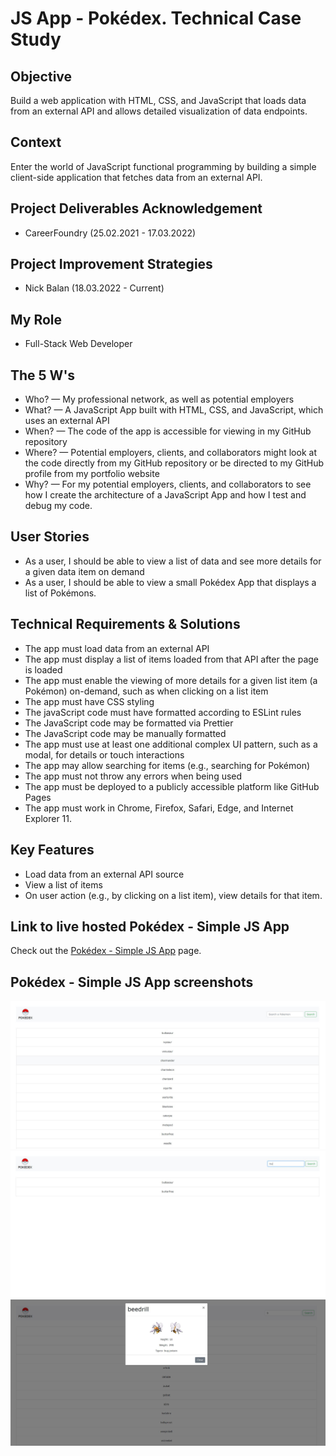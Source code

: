 # JS App - Pokédex. Technical Case Study

## Objective

Build a web application with HTML, CSS, and JavaScript that loads data from an external API and allows detailed visualization of data endpoints.

## Context

Enter the world of JavaScript functional programming by building a simple client-side application that fetches data from an external API.

## Project Deliverables Acknowledgement

- CareerFoundry (25.02.2021 - 17.03.2022)

## Project Improvement Strategies

- Nick Balan (18.03.2022 - Current)

## My Role

- Full-Stack Web Developer

## The 5 W's

- Who? — My professional network, as well as potential employers
- What? — A JavaScript App built with HTML, CSS, and JavaScript, which uses an
  external API
- When? — The code of the app is accessible for viewing in my GitHub repository
- Where? — Potential employers, clients, and collaborators might look at the code directly from my GitHub repository or be directed to my GitHub profile from my portfolio website
- Why? — For my potential employers, clients, and collaborators to see how I create the architecture of a JavaScript App and how I test and debug my code.

## User Stories

- As a user, I should be able to view a list of data and see more details for a given data item on demand
- As a user, I should be able to view a small Pokédex App that displays a list of Pokémons.

## Technical Requirements & Solutions

- The app must load data from an external API
- The app must display a list of items loaded from that API after the page is loaded
- The app must enable the viewing of more details for a given list item (a Pokémon) on-demand, such as when clicking on a list item
- The app must have CSS styling
- The javaScript code must have formatted according to ESLint rules
- The JavaScript code may be formatted via Prettier
- The JavaScript code may be manually formatted
- The app must use at least one additional complex UI pattern, such as a modal, for details or touch interactions
- The app may allow searching for items (e.g., searching for Pokémon)
- The app must not throw any errors when being used
- The app must be deployed to a publicly accessible platform like GitHub Pages
- The app must work in Chrome, Firefox, Safari, Edge, and Internet Explorer 11.

## Key Features

- Load data from an external API source
- View a list of items
- On user action (e.g., by clicking on a list item), view details for that item.

## Link to live hosted Pokédex - Simple JS App

Check out the [Pokédex - Simple JS App](https://nickbalan.github.io/simple-js-app/) page.

## Pokédex - Simple JS App screenshots

![Livescreen](/img/Livescreen/Simple_JS_App_Livescreen_1.JPG)
![Livescreen](/img/Livescreen/Simple_JS_App_Livescreen_2.JPG)
![Livescreen](/img/Livescreen/Simple_JS_App_Livescreen_3.JPG)

